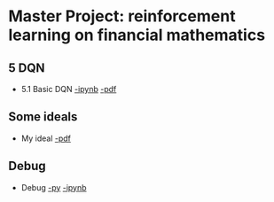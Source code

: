 # Master Project: reinforcement learning on financial mathematics
## 5 DQN
- 5.1 Basic DQN [-ipynb](wenhao/hjb_mdp_nn.ipynb) [-pdf](wenhao/doc/5.1.pdf)
## Some ideals
- My ideal [-pdf](wenhao/doc/problem.pdf)
## Debug
- Debug [-py](wenhao/debug.py) [-ipynb](wenhao/debug.ipynb)
